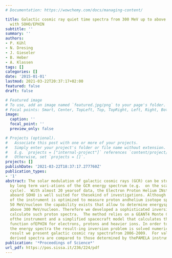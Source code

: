 ```yaml
---
# Documentation: https://wowchemy.com/docs/managing-content/

title: Galactic cosmic ray quiet time spectra from 300 MeV up to above 1 GeV measured
  with SOHO/EPHIN
subtitle: ''
summary: ''
authors:
- P. Kühl
- N. Dresing
- J. Gieseler
- B. Heber
- A. Klassen
tags: []
categories: []
date: '2015-01-01'
lastmod: 2021-03-22T20:37:17+02:00
featured: false
draft: false

# Featured image
# To use, add an image named `featured.jpg/png` to your page's folder.
# Focal points: Smart, Center, TopLeft, Top, TopRight, Left, Right, BottomLeft, Bottom, BottomRight.
image:
  caption: ''
  focal_point: ''
  preview_only: false

# Projects (optional).
#   Associate this post with one or more of your projects.
#   Simply enter your project's folder or file name without extension.
#   E.g. `projects = ["internal-project"]` references `content/project/deep-learning/index.md`.
#   Otherwise, set `projects = []`.
projects: []
publishDate: '2021-03-22T18:37:17.277760Z'
publication_types:
- '1'
abstract: The solar modulation of galactic cosmic rays (GCR) can be studied in detail
  by long term vari-ations of the GCR energy spectrum (e.g.  on the scales of a solar
  cycle).  With almost 20 yearsof data, the Electron Proton Helium INstrument (EPHIN)
  aboard SOHO is well suited for thesekind of investigations. Although the design
  of the instrument is optimized to measure proton andhelium isotope spectra up to
  50 MeV/nucleon the capability exists that allow to determine energyspectra up to
  above 300 MeV/nucleon. Therefore we developed a sophisticated inversion methodto
  calculate such proton spectra.  The method relies on a GEANT4 Monte Carlo simulation
  ofthe instrument and a simplified spacecraft model that calculates the energy response
  function ofEPHIN for electrons, protons and heavier ions. In order to determine
  the energy spectra the result-ing inversion problem is solved numerically.  As a
  result we present galactic cosmic ray spectrafrom 2006-2009.  For validation, the
  derived spectra are compared to those determined by thePAMELA instrument.
publication: '*Proceedings of Science*'
url_pdf: https://pos.sissa.it/236/224/pdf
---
```

